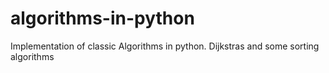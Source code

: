 # algorithms-in-python
Implementation of classic Algorithms in python. Dijkstras and some sorting algorithms
